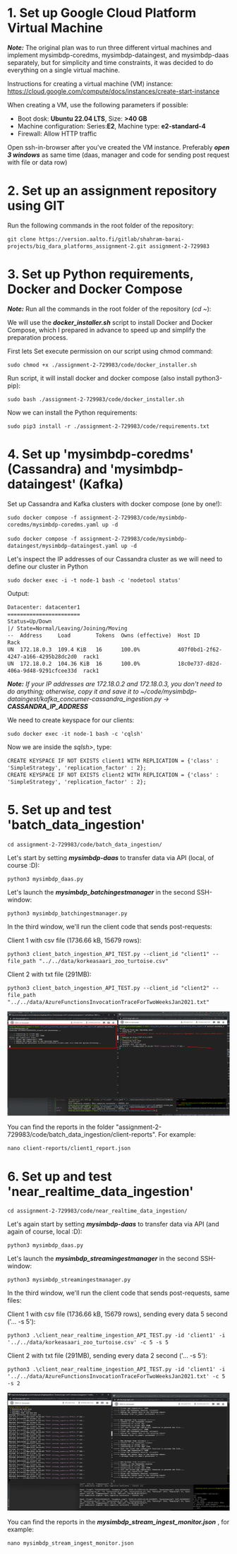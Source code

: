 # 1. Set up Google Cloud Platform Virtual Machine
__*Note:*__ The original plan was to run three different virtual machines and implement mysimbdp-coredms, mysimbdp-dataingest, and mysimbdp-daas separately, but for simplicity and time constraints, it was decided to do everything on a single virtual machine.

Instructions for creating a virtual machine (VM) instance: https://cloud.google.com/compute/docs/instances/create-start-instance

When creating a VM, use the following parameters if possible:

- Boot dosk: **Ubuntu 22.04 LTS**, Size: **>40 GB**
- Machine configuration: Series:**E2**, Machine type: **e2-standard-4** 
- Firewall: Allow HTTP traffic

Open ssh-in-browser after you've created the VM instance. Preferably **_open 3 windows_** as same time (daas, manager 
and code for sending post request with file or data row)

# 2. Set up an assignment repository using GIT

Run the following commands in the root folder of the repository:

    git clone https://version.aalto.fi/gitlab/shahram-barai-projects/big_dara_platforms_assignment-2.git assignment-2-729983

# 3. Set up Python requirements, Docker and Docker Compose
__*Note:*__ Run all the commands in the root folder of the repository (*cd ~*):

We will use the __*docker_installer.sh*__ script to install Docker and Docker Compose, 
which I prepared in advance to speed up and simplify the preparation process.

First lets Set execute permission on our script using chmod command:

    sudo chmod +x ./assignment-2-729983/code/docker_installer.sh

Run script, it will install docker and docker compose (also install python3-pip):

    sudo bash ./assignment-2-729983/code/docker_installer.sh

Now we can install the Python requirements:

    sudo pip3 install -r ./assignment-2-729983/code/requirements.txt

# 4. Set up 'mysimbdp-coredms' (Cassandra) and 'mysimbdp-dataingest' (Kafka)

Set up Cassandra and Kafka clusters with docker compose (one by one!):

    sudo docker compose -f assignment-2-729983/code/mysimbdp-coredms/mysimbdp-coredms.yaml up -d

    sudo docker compose -f assignment-2-729983/code/mysimbdp-dataingest/mysimbdp-dataingest.yaml up -d

Let's inspect the IP addresses of our Cassandra cluster as we will need to define our cluster in Python

    sudo docker exec -i -t node-1 bash -c 'nodetool status'

Output:

    Datacenter: datacenter1
    =======================
    Status=Up/Down
    |/ State=Normal/Leaving/Joining/Moving
    --  Address     Load        Tokens  Owns (effective)  Host ID                               Rack 
    UN  172.18.0.3  109.4 KiB   16      100.0%            407f0bd1-2f62-4247-a166-4295b28dc2d0  rack1
    UN  172.18.0.2  104.36 KiB  16      100.0%            18c0e737-d82d-406a-9d48-9291cfcee33d  rack1

__*Note:*__ *If your IP addresses are 172.18.0.2 and 172.18.0.3, you don't need to do anything; otherwise, copy it and save it to ~/code/mysimbdp-dataingest/kafka_concumer-cassandra_ingestion.py ->* __*CASSANDRA_IP_ADDRESS*__


We need to create keyspace for our clients:
    
    sudo docker exec -it node-1 bash -c 'cqlsh'

Now we are inside the *sqlsh>*, type:

    CREATE KEYSPACE IF NOT EXISTS client1 WITH REPLICATION = {'class' : 'SimpleStrategy', 'replication_factor' : 2};
    CREATE KEYSPACE IF NOT EXISTS client2 WITH REPLICATION = {'class' : 'SimpleStrategy', 'replication_factor' : 2};

# 5. Set up and test 'batch_data_ingestion'

    cd assignment-2-729983/code/batch_data_ingestion/

Let's start by setting **_mysimbdp-daas_** to transfer data via API (local, of course :D):

    python3 mysimbdp_daas.py

Let's launch the **_mysimbdp_batchingestmanager_** in the second SSH-window:
    
    python3 mysimbdp_batchingestmanager.py

In the third window, we'll run the client code that sends post-requests:

Client 1 with csv file (1736.66 kB, 15679 rows):
    
    python3 client_batch_ingestion_API_TEST.py --client_id "client1" --file_path "../../data/korkeasaari_zoo_turtoise.csv"

Client 2 with txt file (291MB):

    python3 client_batch_ingestion_API_TEST.py --client_id "client2" --file_path "../../data/AzureFunctionsInvocationTraceForTwoWeeksJan2021.txt"

![client1_csv_test_SSH_outputs](images/client1_csv_test_SSH_outputs.png)

You can find the reports in the folder "assignment-2-729983/code/batch_data_ingestion/client-reports". For example:

    nano client-reports/client1_report.json

# 6. Set up and test 'near_realtime_data_ingestion'

    cd assignment-2-729983/code/near_realtime_data_ingestion/

Let's again start by setting **_mysimbdp-daas_** to transfer data via API (and again of course, local :D):

    python3 mysimbdp_daas.py

Let's launch the **_mysimbdp_streamingestmanager_** in the second SSH-window:
    
    python3 mysimbdp_streamingestmanager.py

In the third window, we'll run the client code that sends post-requests, same files:

Client 1 with csv file (1736.66 kB, 15679 rows), sending every data 5 second ('... -s 5'):
    
    python3 .\client_near_realtime_ingestion_API_TEST.py -id 'client1' -i '../../data/korkeasaari_zoo_turtoise.csv' -c 5 -s 5

Client 2 with txt file (291MB), sending every data 2 second ('... -s 5'):

    python3 .\client_near_realtime_ingestion_API_TEST.py -id 'client1' -i '../../data/AzureFunctionsInvocationTraceForTwoWeeksJan2021.txt' -c 5 -s 2

![stream_client1_csv_test_SSH_outputs](images/stream_client1_csv_test_SSH_outputs.png)

You can find the reports in the **_mysimbdp_stream_ingest_monitor.json_** , for example:

    nano mysimbdp_stream_ingest_monitor.json
